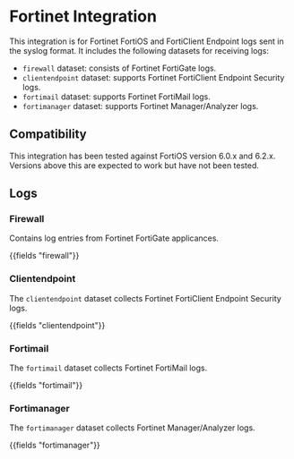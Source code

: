 # Fortinet Integration

This integration is for Fortinet FortiOS and FortiClient Endpoint logs sent in the syslog format. It includes the following datasets for receiving logs:

- `firewall` dataset: consists of Fortinet FortiGate logs.
- `clientendpoint` dataset: supports Fortinet FortiClient Endpoint Security logs.
- `fortimail` dataset: supports Fortinet FortiMail logs.
- `fortimanager` dataset: supports Fortinet Manager/Analyzer logs.

## Compatibility

This integration has been tested against FortiOS version 6.0.x and 6.2.x. Versions above this are expected to work but have not been tested.

## Logs

### Firewall

Contains log entries from Fortinet FortiGate applicances.

{{fields "firewall"}}

### Clientendpoint

The `clientendpoint` dataset collects Fortinet FortiClient Endpoint Security logs.

{{fields "clientendpoint"}}

### Fortimail

The `fortimail` dataset collects Fortinet FortiMail logs.

{{fields "fortimail"}}

### Fortimanager

The `fortimanager` dataset collects Fortinet Manager/Analyzer logs.

{{fields "fortimanager"}}
